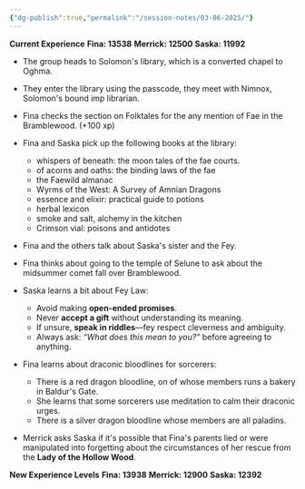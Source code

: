 ```yaml
---
{"dg-publish":true,"permalink":"/session-notes/03-06-2025/"}
---
```


**Current Experience**
**Fina: 13538**
**Merrick: 12500**
**Saska: 11992**

- The group heads to Solomon's library, which is a converted chapel to Oghma.
- They enter the library using the passcode, they meet with Nimnox, Solomon's bound imp librarian.
- Fina checks the section on Folktales for the any mention of Fae in the Bramblewood. (+100 xp)

- Fina and Saska pick up the following books at the library:
	- whispers of beneath: the moon tales of the fae courts.
	- of acorns and oaths: the binding laws of the fae
	- the Faewild almanac
	- Wyrms of the West: A Survey of Amnian Dragons
	- essence and elixir: practical guide to potions
	- herbal lexicon
	- smoke and salt, alchemy in the kitchen
	- Crimson vial: poisons and antidotes
- Fina and the others talk about Saska's sister and the Fey.
- Fina thinks about going to the temple of Selune to ask about the midsummer comet fall over Bramblewood.

- Saska learns a bit about Fey Law:
	- Avoid making **open-ended promises**.
	- Never **accept a gift** without understanding its meaning.
	- If unsure, **speak in riddles**—fey respect cleverness and ambiguity.
	- Always ask: _“What does this mean to you?”_ before agreeing to anything.

- Fina learns about draconic bloodlines for sorcerers:
	- There is a red dragon bloodline, on of whose members runs a bakery in Baldur's Gate.
	- She learns that some sorcerers use meditation to calm their draconic urges.
	- There is a silver dragon bloodline whose members are all paladins.

- Merrick asks Saska if it's possible that Fina's parents lied or were manipulated into forgetting about the circumstances of her rescue from the **Lady of the Hollow Wood**.

**New Experience Levels**
**Fina: 13938**
**Merrick: 12900**
**Saska: 12392**




